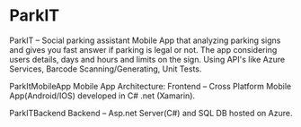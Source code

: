 # ParkIT
ParkIT – Social parking assistant Mobile App that analyzing parking signs and gives you fast answer if parking is legal or not.
The app considering users details, days and hours and limits on the sign.
Using API's like Azure Services, Barcode Scanning/Generating, Unit Tests.

ParkItMobileApp
Mobile App Architecture: Frontend – Cross Platform Mobile App(Android/IOS) developed in C# .net (Xamarin).

ParkITBackend
Backend – Asp.net Server(C#) and SQL DB hosted on Azure.
